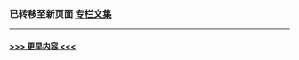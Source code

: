 
### 已转移至新页面 [专栏文集](E专栏文集.md?t=04170103) 


----
#### [ >>> 更早内容 <<< ](../indexes/nsc423-earlier.md)
